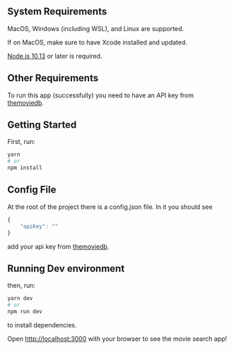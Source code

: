 ## System Requirements

MacOS, Windows (including WSL), and Linux are supported.

If on MacOS, make sure to have Xcode installed and updated.

[Node.js 10.13](https://nodejs.org/en/) or later is required.

## Other Requirements

To run this app (successfully) you need to have an API key from [themoviedb](https://www.themoviedb.org/documentation/api).

## Getting Started

First, run:

```bash
yarn
# or
npm install
```

## Config File

At the root of the project there is a config.json file. In it you should see

```javascript
{
    "apiKey": ""
}
```

add your api key from [themoviedb](https://www.themoviedb.org/documentation/api).

## Running Dev environment

then, run:

```bash
yarn dev
# or
npm run dev
```

to install dependencies.

Open [http://localhost:3000](http://localhost:3000) with your browser to see the movie search app!